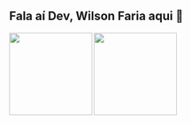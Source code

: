 ## Fala aí Dev, Wilson Faria aqui 👋

<div>
  
  <img  height="150em" src="https://github-readme-stats.vercel.app/api?username=Willsonbs&show_icons=true&theme=react&include_all_commits=true&count_private=true"/>
  
  <img align="left" height="150em" src="https://github-readme-stats.vercel.app/api/top-langs/?username=Willsonbs&layout=compact&langs_count=16&theme=react"/>
</div>

